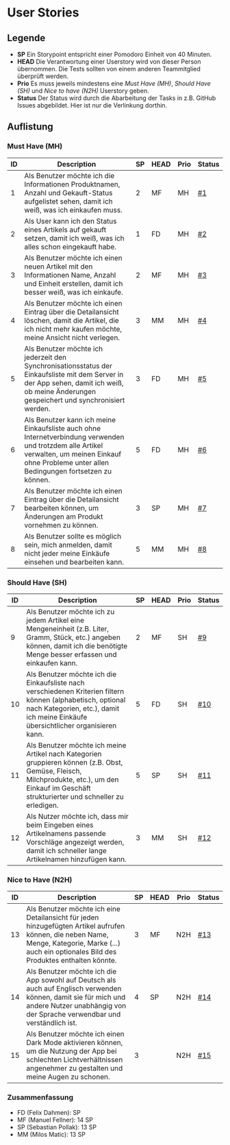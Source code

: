 # User Stories

## Legende

- **SP** Ein Storypoint entspricht einer Pomodoro Einheit von 40 Minuten.
- **HEAD** Die Verantwortung einer Userstory wird von dieser Person übernommen. Die Tests sollten von einem anderen Teammitglied
überprüft werden.
- **Prio** Es muss jeweils mindestens eine *Must Have (MH)*, *Should Have (SH)* und *Nice to have (N2H)* Userstory geben.
- **Status** Der Status wird durch die Abarbeitung der Tasks in z.B. GitHub Issues abgebildet. Hier ist nur die Verlinkung dorthin.

## Auflistung

### Must Have (MH)

| ID  | Description                                                                                                                                                                                         | SP  | HEAD | Prio | Status                                                                                       |
| --- | --------------------------------------------------------------------------------------------------------------------------------------------------------------------------------------------------- | --- | ---- | ---- | -------------------------------------------------------------------------------------------- |
| 1   | Als Benutzer möchte ich die Informationen Produktnamen, Anzahl und Gekauft-Status aufgelistet sehen, damit ich weiß, was ich einkaufen muss.                                                        | 2   | MF   | MH   | [#1](https://github.com/TGM-HIT/syt5-gek1051-mobile-application-fmms_shoppinglist/issues/3)  |
| 2   | Als User kann ich den Status eines Artikels auf gekauft setzen, damit ich weiß, was ich alles schon eingekauft habe.                                                                                | 1   | FD   | MH   | [#2](https://github.com/TGM-HIT/syt5-gek1051-mobile-application-fmms_shoppinglist/issues/4)  |
| 3   | Als Benutzer möchte ich einen neuen Artikel mit den Informationen Name, Anzahl und Einheit erstellen, damit ich besser weiß, was ich einkaufe.                                                      | 2   | MF   | MH   | [#3](https://github.com/TGM-HIT/syt5-gek1051-mobile-application-fmms_shoppinglist/issues/5)  |
| 4   | Als Benutzer möchte ich einen Eintrag über die Detailansicht löschen, damit die Artikel, die ich nicht mehr kaufen möchte, meine Ansicht nicht verlegen.                                            | 3   | MM   | MH   | [#4](https://github.com/TGM-HIT/syt5-gek1051-mobile-application-fmms_shoppinglist/issues/6)  |
| 5   | Als Benutzer möchte ich jederzeit den Synchronisationsstatus der Einkaufsliste mit dem Server in der App sehen, damit ich weiß, ob meine Änderungen gespeichert und synchronisiert werden.          | 3   | FD   | MH   | [#5](https://github.com/TGM-HIT/syt5-gek1051-mobile-application-fmms_shoppinglist/issues/7)  |
| 6   | Als Benutzer kann ich meine Einkaufsliste auch ohne Internetverbindung verwenden und trotzdem alle Artikel verwalten, um meinen Einkauf ohne Probleme unter allen Bedingungen fortsetzen zu können. | 5   | FD   | MH   | [#6](https://github.com/TGM-HIT/syt5-gek1051-mobile-application-fmms_shoppinglist/issues/14) |
| 7   | Als Benutzer möchte ich einen Eintrag über die Detailansicht bearbeiten können, um Änderungen am Produkt vornehmen zu können.                                                                       | 3   | SP   | MH   | [#7](https://github.com/TGM-HIT/syt5-gek1051-mobile-application-fmms_shoppinglist/issues/16) |
| 8   | Als Benutzer sollte es möglich sein, mich anmelden, damit nicht jeder meine Einkäufe einsehen und bearbeiten kann.                                                                                  | 5   | MM   | MH   | [#8](https://github.com/TGM-HIT/syt5-gek1051-mobile-application-fmms_shoppinglist/issues/8)  |

### Should Have (SH)

| ID  | Description                                                                                                                                                                                       | SP  | HEAD | Prio | Status                                                                                        |
| --- | ------------------------------------------------------------------------------------------------------------------------------------------------------------------------------------------------- | --- | ---- | ---- | --------------------------------------------------------------------------------------------- |
| 9   | Als Benutzer möchte ich zu jedem Artikel eine Mengeneinheit (z.B. Liter, Gramm, Stück, etc.) angeben können, damit ich die benötigte Menge besser erfassen und einkaufen kann.                    | 2   | MF   | SH   | [#9](https://github.com/TGM-HIT/syt5-gek1051-mobile-application-fmms_shoppinglist/issues/9)   |
| 10  | Als Benutzer möchte ich die Einkaufsliste nach verschiedenen Kriterien filtern können (alphabetisch, optional nach Kategorien, etc.), damit ich meine Einkäufe übersichtlicher organisieren kann. | 5   | FD   | SH   | [#10](https://github.com/TGM-HIT/syt5-gek1051-mobile-application-fmms_shoppinglist/issues/10) |
| 11  | Als Benutzer möchte ich meine Artikel nach Kategorien gruppieren können (z.B. Obst, Gemüse, Fleisch, Milchprodukte, etc.), um den Einkauf im Geschäft strukturierter und schneller zu erledigen.  | 5   | SP   | SH   | [#11](https://github.com/TGM-HIT/syt5-gek1051-mobile-application-fmms_shoppinglist/issues/11) |
| 12  | Als Nutzer möchte ich, dass mir beim Eingeben eines Artikelnamens passende Vorschläge angezeigt werden, damit ich schneller lange Artikelnamen hinzufügen kann.                                   | 3   | MM   | SH   | [#12](https://github.com/TGM-HIT/syt5-gek1051-mobile-application-fmms_shoppinglist/issues/15) |

### Nice to Have (N2H)

| ID  | Description                                                                                                                                                                                        | SP  | HEAD | Prio | Status                                                                                        |
| --- | -------------------------------------------------------------------------------------------------------------------------------------------------------------------------------------------------- | --- | ---- | ---- | --------------------------------------------------------------------------------------------- |
| 13  | Als Benutzer möchte ich eine Detailansicht für jeden hinzugefügten Artikel aufrufen können, die neben Name, Menge, Kategorie, Marke (...) auch ein optionales Bild des Produktes enthalten könnte. | 3   | MF   | N2H  | [#13](https://github.com/TGM-HIT/syt5-gek1051-mobile-application-fmms_shoppinglist/issues/17) |
| 14  | Als Benutzer möchte ich die App sowohl auf Deutsch als auch auf Englisch verwenden können, damit sie für mich und andere Nutzer unabhängig von der Sprache verwendbar und verständlich ist.        | 4   | SP   | N2H  | [#14](https://github.com/TGM-HIT/syt5-gek1051-mobile-application-fmms_shoppinglist/issues/12) |
| 15  | Als Benutzer möchte ich einen Dark Mode aktivieren können, um die Nutzung der App bei schlechten Lichtverhältnissen angenehmer zu gestalten und meine Augen zu schonen.                            | 3   |      | N2H  | [#15](https://github.com/TGM-HIT/syt5-gek1051-mobile-application-fmms_shoppinglist/issues/17) |


### Zusammenfassung

- FD (Felix Dahmen):  SP
- MF (Manuel Fellner): 14 SP
- SP (Sebastian Pollak): 13 SP
- MM (Milos Matic): 13 SP

